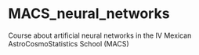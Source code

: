 # MACS_neural_networks
Course about artificial neural networks in the IV Mexican AstroCosmoStatistics School (MACS)
